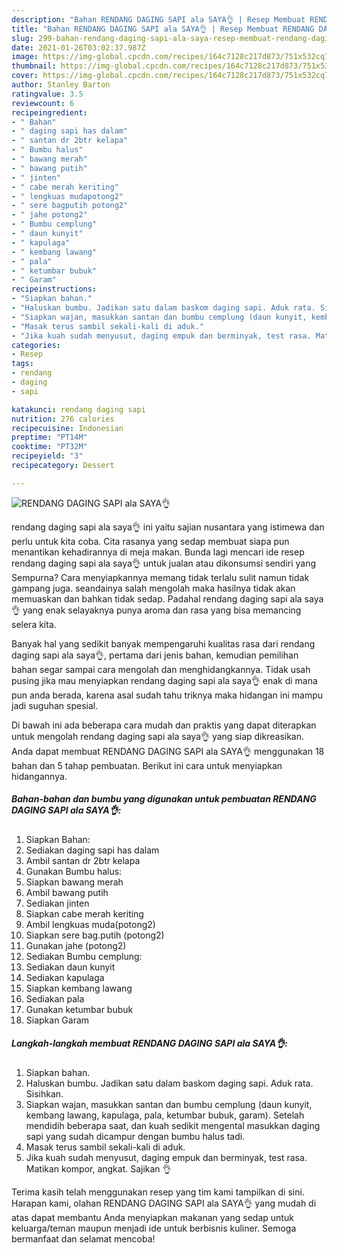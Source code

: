 ```yaml
---
description: "Bahan RENDANG DAGING SAPI ala SAYA👌 | Resep Membuat RENDANG DAGING SAPI ala SAYA👌 Yang Mudah Dan Praktis"
title: "Bahan RENDANG DAGING SAPI ala SAYA👌 | Resep Membuat RENDANG DAGING SAPI ala SAYA👌 Yang Mudah Dan Praktis"
slug: 299-bahan-rendang-daging-sapi-ala-saya-resep-membuat-rendang-daging-sapi-ala-saya-yang-mudah-dan-praktis
date: 2021-01-26T03:02:37.987Z
image: https://img-global.cpcdn.com/recipes/164c7128c217d873/751x532cq70/rendang-daging-sapi-ala-saya👌-foto-resep-utama.jpg
thumbnail: https://img-global.cpcdn.com/recipes/164c7128c217d873/751x532cq70/rendang-daging-sapi-ala-saya👌-foto-resep-utama.jpg
cover: https://img-global.cpcdn.com/recipes/164c7128c217d873/751x532cq70/rendang-daging-sapi-ala-saya👌-foto-resep-utama.jpg
author: Stanley Barton
ratingvalue: 3.5
reviewcount: 6
recipeingredient:
- " Bahan"
- " daging sapi has dalam"
- " santan dr 2btr kelapa"
- " Bumbu halus"
- " bawang merah"
- " bawang putih"
- " jinten"
- " cabe merah keriting"
- " lengkuas mudapotong2"
- " sere bagputih potong2"
- " jahe potong2"
- " Bumbu cemplung"
- " daun kunyit"
- " kapulaga"
- " kembang lawang"
- " pala"
- " ketumbar bubuk"
- " Garam"
recipeinstructions:
- "Siapkan bahan."
- "Haluskan bumbu. Jadikan satu dalam baskom daging sapi. Aduk rata. Sisihkan."
- "Siapkan wajan, masukkan santan dan bumbu cemplung (daun kunyit, kembang lawang, kapulaga, pala, ketumbar bubuk, garam). Setelah mendidih beberapa saat, dan kuah sedikit mengental masukkan daging sapi yang sudah dicampur dengan bumbu halus tadi."
- "Masak terus sambil sekali-kali di aduk."
- "Jika kuah sudah menyusut, daging empuk dan berminyak, test rasa. Matikan kompor, angkat. Sajikan 👌"
categories:
- Resep
tags:
- rendang
- daging
- sapi

katakunci: rendang daging sapi 
nutrition: 276 calories
recipecuisine: Indonesian
preptime: "PT14M"
cooktime: "PT32M"
recipeyield: "3"
recipecategory: Dessert

---
```



![RENDANG DAGING SAPI ala SAYA👌](https://img-global.cpcdn.com/recipes/164c7128c217d873/751x532cq70/rendang-daging-sapi-ala-saya👌-foto-resep-utama.jpg)


rendang daging sapi ala saya👌 ini yaitu sajian nusantara yang istimewa dan perlu untuk kita coba. Cita rasanya yang sedap membuat siapa pun menantikan kehadirannya di meja makan.
Bunda lagi mencari ide resep rendang daging sapi ala saya👌 untuk jualan atau dikonsumsi sendiri yang Sempurna? Cara menyiapkannya memang tidak terlalu sulit namun tidak gampang juga. seandainya salah mengolah maka hasilnya tidak akan memuaskan dan bahkan tidak sedap. Padahal rendang daging sapi ala saya👌 yang enak selayaknya punya aroma dan rasa yang bisa memancing selera kita.



Banyak hal yang sedikit banyak mempengaruhi kualitas rasa dari rendang daging sapi ala saya👌, pertama dari jenis bahan, kemudian pemilihan bahan segar sampai cara mengolah dan menghidangkannya. Tidak usah pusing jika mau menyiapkan rendang daging sapi ala saya👌 enak di mana pun anda berada, karena asal sudah tahu triknya maka hidangan ini mampu jadi suguhan spesial.


Di bawah ini ada beberapa cara mudah dan praktis yang dapat diterapkan untuk mengolah rendang daging sapi ala saya👌 yang siap dikreasikan. Anda dapat membuat RENDANG DAGING SAPI ala SAYA👌 menggunakan 18 bahan dan 5 tahap pembuatan. Berikut ini cara untuk menyiapkan hidangannya.

<!--inarticleads1-->

##### Bahan-bahan dan bumbu yang digunakan untuk pembuatan RENDANG DAGING SAPI ala SAYA👌:

1. Siapkan  Bahan:
1. Sediakan  daging sapi has dalam
1. Ambil  santan dr 2btr kelapa
1. Gunakan  Bumbu halus:
1. Siapkan  bawang merah
1. Ambil  bawang putih
1. Sediakan  jinten
1. Siapkan  cabe merah keriting
1. Ambil  lengkuas muda(potong2)
1. Siapkan  sere bag.putih (potong2)
1. Gunakan  jahe (potong2)
1. Sediakan  Bumbu cemplung:
1. Sediakan  daun kunyit
1. Sediakan  kapulaga
1. Siapkan  kembang lawang
1. Sediakan  pala
1. Gunakan  ketumbar bubuk
1. Siapkan  Garam




<!--inarticleads2-->

##### Langkah-langkah membuat RENDANG DAGING SAPI ala SAYA👌:

1. Siapkan bahan.
1. Haluskan bumbu. Jadikan satu dalam baskom daging sapi. Aduk rata. Sisihkan.
1. Siapkan wajan, masukkan santan dan bumbu cemplung (daun kunyit, kembang lawang, kapulaga, pala, ketumbar bubuk, garam). Setelah mendidih beberapa saat, dan kuah sedikit mengental masukkan daging sapi yang sudah dicampur dengan bumbu halus tadi.
1. Masak terus sambil sekali-kali di aduk.
1. Jika kuah sudah menyusut, daging empuk dan berminyak, test rasa. Matikan kompor, angkat. Sajikan 👌




Terima kasih telah menggunakan resep yang tim kami tampilkan di sini. Harapan kami, olahan RENDANG DAGING SAPI ala SAYA👌 yang mudah di atas dapat membantu Anda menyiapkan makanan yang sedap untuk keluarga/teman maupun menjadi ide untuk berbisnis kuliner. Semoga bermanfaat dan selamat mencoba!
